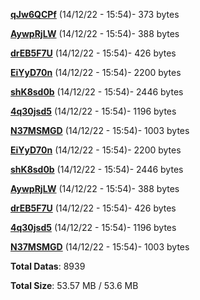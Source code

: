 [**qJw6QCPf**](/data/qJw6QCPf.txt) (14/12/22 - 15:54)- 373 bytes

[**AywpRjLW**](/data/AywpRjLW.txt) (14/12/22 - 15:54)- 388 bytes

[**drEB5F7U**](/data/drEB5F7U.txt) (14/12/22 - 15:54)- 426 bytes

[**EiYyD70n**](/data/EiYyD70n.txt) (14/12/22 - 15:54)- 2200 bytes

[**shK8sd0b**](/data/shK8sd0b.txt) (14/12/22 - 15:54)- 2446 bytes

[**4q30jsd5**](/data/4q30jsd5.txt) (14/12/22 - 15:54)- 1196 bytes

[**N37MSMGD**](/data/N37MSMGD.txt) (14/12/22 - 15:54)- 1003 bytes

[**EiYyD70n**](/data/EiYyD70n.txt) (14/12/22 - 15:54)- 2200 bytes

[**shK8sd0b**](/data/shK8sd0b.txt) (14/12/22 - 15:54)- 2446 bytes

[**AywpRjLW**](/data/AywpRjLW.txt) (14/12/22 - 15:54)- 388 bytes

[**drEB5F7U**](/data/drEB5F7U.txt) (14/12/22 - 15:54)- 426 bytes

[**4q30jsd5**](/data/4q30jsd5.txt) (14/12/22 - 15:54)- 1196 bytes

[**N37MSMGD**](/data/N37MSMGD.txt) (14/12/22 - 15:54)- 1003 bytes

**Total Datas**: 8939

**Total Size**: 53.57 MB / 53.6 MB